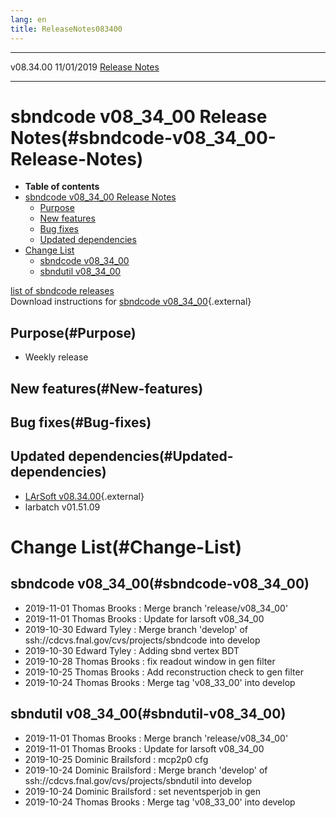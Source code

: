 ```yaml
---
lang: en
title: ReleaseNotes083400
---
```


  ----------- ------------ -- -- ------------------------------------------------------
  v08.34.00   11/01/2019         [Release Notes](ReleaseNotes083400.html)
  ----------- ------------ -- -- ------------------------------------------------------



sbndcode v08\_34\_00 Release Notes(#sbndcode-v08_34_00-Release-Notes)
======================================================================================

-   **Table of contents**
-   [sbndcode v08\_34\_00 Release
    Notes](#sbndcode-v08_34_00-Release-Notes)
    -   [Purpose](#Purpose)
    -   [New features](#New-features)
    -   [Bug fixes](#Bug-fixes)
    -   [Updated dependencies](#Updated-dependencies)
-   [Change List](#Change-List)
    -   [sbndcode v08\_34\_00](#sbndcode-v08_34_00)
    -   [sbndutil v08\_34\_00](#sbndutil-v08_34_00)

[list of sbndcode
releases](List_of_SBND_code_releases.html)\
Download instructions for [sbndcode
v08\_34\_00](http://scisoft.fnal.gov/scisoft/bundles/sbnd/v08_34_00/sbndcode-v08_34_00.html){.external}



Purpose(#Purpose)
----------------------------------

-   Weekly release



New features(#New-features)
--------------------------------------------



Bug fixes(#Bug-fixes)
--------------------------------------



Updated dependencies(#Updated-dependencies)
------------------------------------------------------------

-   [LArSoft
    v08.34.00](https://cdcvs.fnal.gov/redmine/projects/larsoft/wiki/ReleaseNotes083400){.external}
-   larbatch v01.51.09



Change List(#Change-List)
==========================================



sbndcode v08\_34\_00(#sbndcode-v08_34_00)
----------------------------------------------------------

-   2019-11-01 Thomas Brooks : Merge branch \'release/v08\_34\_00\'
-   2019-11-01 Thomas Brooks : Update for larsoft v08\_34\_00
-   2019-10-30 Edward Tyley : Merge branch \'develop\' of
    ssh://cdcvs.fnal.gov/cvs/projects/sbndcode into develop
-   2019-10-30 Edward Tyley : Adding sbnd vertex BDT
-   2019-10-28 Thomas Brooks : fix readout window in gen filter
-   2019-10-25 Thomas Brooks : Add reconstruction check to gen filter
-   2019-10-24 Thomas Brooks : Merge tag \'v08\_33\_00\' into develop



sbndutil v08\_34\_00(#sbndutil-v08_34_00)
----------------------------------------------------------

-   2019-11-01 Thomas Brooks : Merge branch \'release/v08\_34\_00\'
-   2019-11-01 Thomas Brooks : Update for larsoft v08\_34\_00
-   2019-10-25 Dominic Brailsford : mcp2p0 cfg
-   2019-10-24 Dominic Brailsford : Merge branch \'develop\' of
    ssh://cdcvs.fnal.gov/cvs/projects/sbndutil into develop
-   2019-10-24 Dominic Brailsford : set neventsperjob in gen
-   2019-10-24 Thomas Brooks : Merge tag \'v08\_33\_00\' into develop
